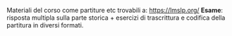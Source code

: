 Materiali del corso come partiture etc trovabili a: https://lmslp.org/
**Esame**: risposta multipla sulla parte storica + esercizi di trascrittura e codifica della partitura in diversi formati.

